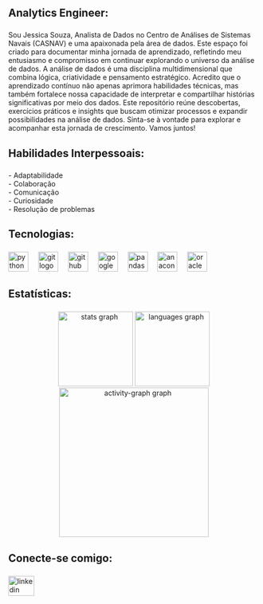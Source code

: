 <h2 align="left">Analytics Engineer:</h2>

###

<p align="left">Sou Jessica Souza, Analista de Dados no Centro de Análises de Sistemas Navais (CASNAV) e uma apaixonada pela área de dados. Este espaço foi criado para documentar minha jornada de aprendizado, refletindo meu entusiasmo e compromisso em continuar explorando o universo da análise de dados.
A análise de dados é uma disciplina multidimensional que combina lógica, criatividade e pensamento estratégico. Acredito que o aprendizado contínuo não apenas aprimora habilidades técnicas, mas também fortalece nossa capacidade de interpretar e compartilhar histórias significativas por meio dos dados. Este repositório reúne descobertas, exercícios práticos e insights que buscam otimizar processos e expandir possibilidades na análise de dados.
Sinta-se à vontade para explorar e acompanhar esta jornada de crescimento. Vamos juntos!</p>

###

<h2 align="left">Habilidades Interpessoais:</h2>

###

<p align="left">- Adaptabilidade<br>- Colaboração<br>- Comunicação<br>- Curiosidade<br>- Resolução de problemas</p>

###

<h2 align="left">Tecnologias:</h2>

###

<div align="left">
  <img src="https://cdn.jsdelivr.net/gh/devicons/devicon/icons/python/python-original.svg" height="40" alt="python logo"  />
  <img width="12" />
  <img src="https://cdn.jsdelivr.net/gh/devicons/devicon/icons/git/git-original.svg" height="40" alt="git logo"  />
  <img width="12" />
  <img src="https://cdn.jsdelivr.net/gh/devicons/devicon/icons/github/github-original.svg" height="40" alt="github logo"  />
  <img width="12" />
  <img src="https://cdn.jsdelivr.net/gh/devicons/devicon/icons/googlecloud/googlecloud-original.svg" height="40" alt="googlecloud logo"  />
  <img width="12" />
  <img src="https://cdn.jsdelivr.net/gh/devicons/devicon/icons/pandas/pandas-original.svg" height="40" alt="pandas logo"  />
  <img width="12" />
  <img src="https://cdn.jsdelivr.net/gh/devicons/devicon/icons/anaconda/anaconda-original.svg" height="40" alt="anaconda logo"  />
  <img width="12" />
  <img src="https://cdn.jsdelivr.net/gh/devicons/devicon/icons/oracle/oracle-original.svg" height="40" alt="oracle logo"  />
</div>

###

<h2 align="left">Estatísticas:</h2>

###

<div align="center">
  <img src="https://github-readme-stats.vercel.app/api?username=jessicadba&hide_title=false&hide_rank=false&show_icons=true&include_all_commits=true&count_private=true&disable_animations=false&theme=dracula&locale=pt-br&hide_border=false&order=1" height="150" alt="stats graph"  />
  <img src="https://github-readme-stats.vercel.app/api/top-langs?username=jessicadba&locale=pt-br&hide_title=false&layout=compact&card_width=320&langs_count=5&theme=dracula&hide_border=false&order=2" height="150" alt="languages graph"  />
  <img src="https://github-readme-activity-graph.vercel.app/graph?username=jessicadba&radius=16&theme=react&area=true&order=5" height="300" alt="activity-graph graph"  />
</div>

###

<h2 align="left">Conecte-se comigo:</h2>

###

<div align="left">
  <a href="https://www.linkedin.com/in/jessica-souza-dacp-87970217b/" target="_blank">
    <img src="https://raw.githubusercontent.com/maurodesouza/profile-readme-generator/master/src/assets/icons/social/linkedin/default.svg" width="52" height="40" alt="linkedin logo"  />
  </a>
</div>

###

